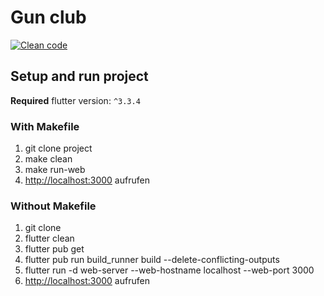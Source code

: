 # Gun club
[![Clean code](https://github.com/floodoo/gun_club/actions/workflows/clean-code.yml/badge.svg)](https://github.com/floodoo/gun_club/actions/workflows/clean-code.yml)

## Setup and run project
**Required** flutter version: `^3.3.4`

### With Makefile
1. git clone project
2. make clean
3. make run-web
4. [http://localhost:3000](http://localhost:3000) aufrufen

### Without Makefile
1. git clone
2. flutter clean
3. flutter pub get
4. flutter pub run build_runner build --delete-conflicting-outputs
5. flutter run -d web-server --web-hostname localhost --web-port 3000
6. [http://localhost:3000](http://localhost:3000) aufrufen
